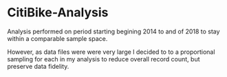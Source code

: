 # CitiBike-Analysis

Analysis performed on period starting begining 2014 to and of 2018 to stay within a comparable sample space.

However, as data files were were very large I decided to to a proportional sampling for each in my analysis to reduce overall record count, but preserve data fidelity.
